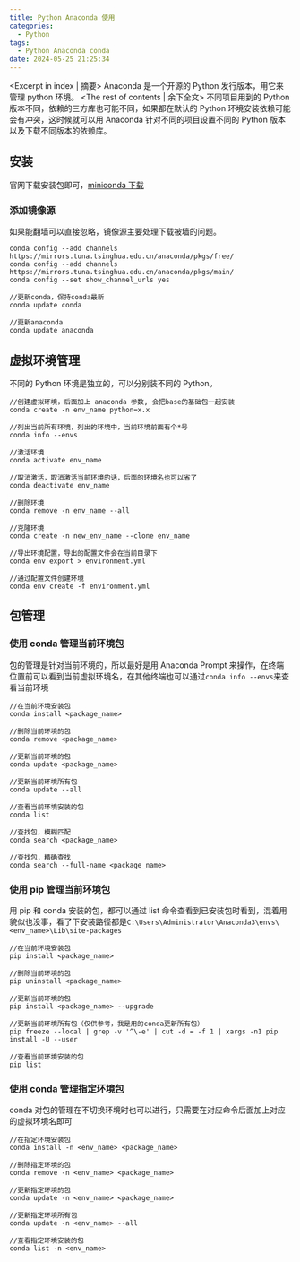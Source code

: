 ```yaml
---
title: Python Anaconda 使用
categories:
  - Python
tags:
  - Python Anaconda conda
date: 2024-05-25 21:25:34
---
```


<Excerpt in index | 摘要>
Anaconda 是一个开源的 Python 发行版本，用它来管理 python 环境。 <!-- more -->
<The rest of contents | 余下全文>
不同项目用到的 Python 版本不同，依赖的三方库也可能不同，如果都在默认的 Python 环境安装依赖可能会有冲突，这时候就可以用 Anaconda 针对不同的项目设置不同的 Python 版本以及下载不同版本的依赖库。

## 安装

官网下载安装包即可，[miniconda 下载](https://docs.anaconda.com/free/miniconda/)

### 添加镜像源

如果能翻墙可以直接忽略，镜像源主要处理下载被墙的问题。

```shell
conda config --add channels https://mirrors.tuna.tsinghua.edu.cn/anaconda/pkgs/free/
conda config --add channels https://mirrors.tuna.tsinghua.edu.cn/anaconda/pkgs/main/
conda config --set show_channel_urls yes

//更新conda，保持conda最新
conda update conda

//更新anaconda
conda update anaconda
```

## 虚拟环境管理

不同的 Python 环境是独立的，可以分别装不同的 Python。

```shell
//创建虚拟环境，后面加上 anaconda 参数, 会把base的基础包一起安装
conda create -n env_name python=x.x

//列出当前所有环境，列出的环境中，当前环境前面有个*号
conda info --envs

//激活环境
conda activate env_name

//取消激活，取消激活当前环境的话，后面的环境名也可以省了
conda deactivate env_name

//删除环境
conda remove -n env_name --all

//克隆环境
conda create -n new_env_name --clone env_name

//导出环境配置，导出的配置文件会在当前目录下
conda env export > environment.yml

//通过配置文件创建环境
conda env create -f environment.yml
```

## 包管理

### 使用 conda 管理当前环境包

包的管理是针对当前环境的，所以最好是用 Anaconda Prompt 来操作，在终端位置前可以看到当前虚拟环境名，在其他终端也可以通过`conda info --envs`来查看当前环境

```shell
//在当前环境安装包
conda install <package_name>

//删除当前环境的包
conda remove <package_name>

//更新当前环境的包
conda update <package_name>

//更新当前环境所有包
conda update --all

//查看当前环境安装的包
conda list

//查找包，模糊匹配
conda search <package_name>

//查找包，精确查找
conda search --full-name <package_name>

```

### 使用 pip 管理当前环境包

用 pip 和 conda 安装的包，都可以通过 list 命令查看到已安装包时看到，混着用貌似也没事，看了下安装路径都是`C:\Users\Administrator\Anaconda3\envs\<env_name>\Lib\site-packages`

```shell
//在当前环境安装包
pip install <package_name>

//删除当前环境的包
pip uninstall <package_name>

//更新当前环境的包
pip install <package_name> --upgrade

//更新当前环境所有包（仅供参考，我是用的conda更新所有包）
pip freeze --local | grep -v '^\-e' | cut -d = -f 1 | xargs -n1 pip install -U --user

//查看当前环境安装的包
pip list

```

### 使用 conda 管理指定环境包

conda 对包的管理在不切换环境时也可以进行，只需要在对应命令后面加上对应的虚拟环境名即可

```shell
//在指定环境安装包
conda install -n <env_name> <package_name>

//删除指定环境的包
conda remove -n <env_name> <package_name>

//更新指定环境的包
conda update -n <env_name> <package_name>

//更新指定环境所有包
conda update -n <env_name> --all

//查看指定环境安装的包
conda list -n <env_name>

```
